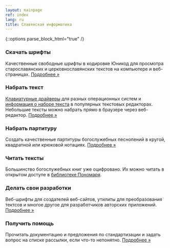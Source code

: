 ```yaml
---
layout: mainpage
ref: index
lang: ru
title: Славянская информатика
---
```

{::options parse_block_html="true" /}

<div class="row"><div class="col-md-4">

### Скачать шрифты

Качественные свободные шрифты в кодировке Юникод
для просмотра старославянских и
церковнославянских текстов на компьютере и веб-страницах.
[Подробнее&nbsp;»](/ru/fonts.html)

</div><div class="col-md-4">

### Набрать текст

[Клавиатурные драйверы](/ru/keyboard.html) для разных операционных систем
и [информация о наборе текста](/ru/users.html) в популярных текстовых редакторах.
Небольшие тексты можно набрать прямо в браузере через веб-редактор.
[Подробнее&nbsp;»](http://www.ponomar.net/cu_vkeyb.html)

</div><div class="col-md-4">
    
### Набрать партитуру

Создать качественные партитуры богослужебных песнопений
в кругой, квадратной или крюковой нотациях.
[Подробнее&nbsp;»](/ru/music.html)

</div></div>
<div class="row"><div class="col-md-4">

### Читать тексты

Большинство богослужебных книг уже оцифровано. Их можно
читать в открытом доступе в [библиотеке Пономаря](http://www.ponomar.net/cgi-bin/maktabah.cgi).

</div><div class="col-md-4">

### Делать свои разработки

Веб-шрифты для создателей веб-сайтов, утилиты для
преобразования тектсов и многое другое для разработчиков
авторских приложений.
[Подробнее&nbsp;»](/ru/tools.html)

</div><div class="col-md-4">

### Получить помощь

Прочитать документацию и предложения по стандартизации
и задать вопрос на списке рассылки, если что-то непонятно.
[Подробнее&nbsp;»](/ru/support.html)

</div></div>
